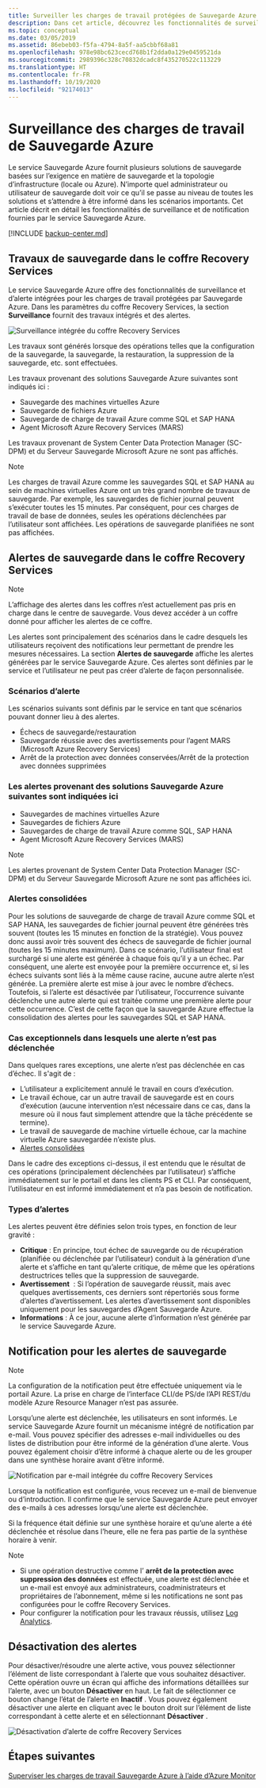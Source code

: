 ```yaml
---
title: Surveiller les charges de travail protégées de Sauvegarde Azure
description: Dans cet article, découvrez les fonctionnalités de surveillance et de notification des charges de travail de Sauvegarde Azure à l’aide du Portail Azure.
ms.topic: conceptual
ms.date: 03/05/2019
ms.assetid: 86ebeb03-f5fa-4794-8a5f-aa5cbbf68a81
ms.openlocfilehash: 978e98bc623cecd768b1f2dda0a129e0459521da
ms.sourcegitcommit: 2989396c328c70832dcadc8f435270522c113229
ms.translationtype: HT
ms.contentlocale: fr-FR
ms.lasthandoff: 10/19/2020
ms.locfileid: "92174013"
---
```

# <a name="monitoring-azure-backup-workloads"></a>Surveillance des charges de travail de Sauvegarde Azure

Le service Sauvegarde Azure fournit plusieurs solutions de sauvegarde basées sur l’exigence en matière de sauvegarde et la topologie d’infrastructure (locale ou Azure). N’importe quel administrateur ou utilisateur de sauvegarde doit voir ce qu’il se passe au niveau de toutes les solutions et s’attendre à être informé dans les scénarios importants. Cet article décrit en détail les fonctionnalités de surveillance et de notification fournies par le service Sauvegarde Azure.

[!INCLUDE [backup-center.md](../../includes/backup-center.md)]

## <a name="backup-jobs-in-recovery-services-vault"></a>Travaux de sauvegarde dans le coffre Recovery Services

Le service Sauvegarde Azure offre des fonctionnalités de surveillance et d’alerte intégrées pour les charges de travail protégées par Sauvegarde Azure. Dans les paramètres du coffre Recovery Services, la section **Surveillance** fournit des travaux intégrés et des alertes.

![Surveillance intégrée du coffre Recovery Services](media/backup-azure-monitoring-laworkspace/rs-vault-inbuiltmonitoring.png)

Les travaux sont générés lorsque des opérations telles que la configuration de la sauvegarde, la sauvegarde, la restauration, la suppression de la sauvegarde, etc. sont effectuées.

Les travaux provenant des solutions Sauvegarde Azure suivantes sont indiqués ici :

- Sauvegarde des machines virtuelles Azure
- Sauvegarde de fichiers Azure
- Sauvegarde de charge de travail Azure comme SQL et SAP HANA
- Agent Microsoft Azure Recovery Services (MARS)

Les travaux provenant de System Center Data Protection Manager (SC-DPM) et du Serveur Sauvegarde Microsoft Azure ne sont pas affichés.

> [!NOTE]
> Les charges de travail Azure comme les sauvegardes SQL et SAP HANA au sein de machines virtuelles Azure ont un très grand nombre de travaux de sauvegarde. Par exemple, les sauvegardes de fichier journal peuvent s’exécuter toutes les 15 minutes. Par conséquent, pour ces charges de travail de base de données, seules les opérations déclenchées par l’utilisateur sont affichées. Les opérations de sauvegarde planifiées ne sont pas affichées.

## <a name="backup-alerts-in-recovery-services-vault"></a>Alertes de sauvegarde dans le coffre Recovery Services

> [!NOTE]
> L’affichage des alertes dans les coffres n’est actuellement pas pris en charge dans le centre de sauvegarde. Vous devez accéder à un coffre donné pour afficher les alertes de ce coffre.

Les alertes sont principalement des scénarios dans le cadre desquels les utilisateurs reçoivent des notifications leur permettant de prendre les mesures nécessaires. La section **Alertes de sauvegarde** affiche les alertes générées par le service Sauvegarde Azure. Ces alertes sont définies par le service et l’utilisateur ne peut pas créer d’alerte de façon personnalisée.

### <a name="alert-scenarios"></a>Scénarios d’alerte

Les scénarios suivants sont définis par le service en tant que scénarios pouvant donner lieu à des alertes.

- Échecs de sauvegarde/restauration
- Sauvegarde réussie avec des avertissements pour l’agent MARS (Microsoft Azure Recovery Services)
- Arrêt de la protection avec données conservées/Arrêt de la protection avec données supprimées

### <a name="alerts-from-the-following-azure-backup-solutions-are-shown-here"></a>Les alertes provenant des solutions Sauvegarde Azure suivantes sont indiquées ici

- Sauvegardes de machines virtuelles Azure
- Sauvegardes de fichiers Azure
- Sauvegardes de charge de travail Azure comme SQL, SAP HANA
- Agent Microsoft Azure Recovery Services (MARS)

> [!NOTE]
> Les alertes provenant de System Center Data Protection Manager (SC-DPM) et du Serveur Sauvegarde Microsoft Azure ne sont pas affichées ici.

### <a name="consolidated-alerts"></a>Alertes consolidées

Pour les solutions de sauvegarde de charge de travail Azure comme SQL et SAP HANA, les sauvegardes de fichier journal peuvent être générées très souvent (toutes les 15 minutes en fonction de la stratégie). Vous pouvez donc aussi avoir très souvent des échecs de sauvegarde de fichier journal (toutes les 15 minutes maximum). Dans ce scénario, l’utilisateur final est surchargé si une alerte est générée à chaque fois qu’il y a un échec. Par conséquent, une alerte est envoyée pour la première occurrence et, si les échecs suivants sont liés à la même cause racine, aucune autre alerte n’est générée. La première alerte est mise à jour avec le nombre d’échecs. Toutefois, si l’alerte est désactivée par l’utilisateur, l’occurrence suivante déclenche une autre alerte qui est traitée comme une première alerte pour cette occurrence. C’est de cette façon que la sauvegarde Azure effectue la consolidation des alertes pour les sauvegardes SQL et SAP HANA.

### <a name="exceptions-when-an-alert-is-not-raised"></a>Cas exceptionnels dans lesquels une alerte n’est pas déclenchée

Dans quelques rares exceptions, une alerte n’est pas déclenchée en cas d’échec. Il s'agit de :

- L’utilisateur a explicitement annulé le travail en cours d’exécution.
- Le travail échoue, car un autre travail de sauvegarde est en cours d’exécution (aucune intervention n’est nécessaire dans ce cas, dans la mesure où il nous faut simplement attendre que la tâche précédente se termine).
- Le travail de sauvegarde de machine virtuelle échoue, car la machine virtuelle Azure sauvegardée n’existe plus.
- [Alertes consolidées](#consolidated-alerts)

Dans le cadre des exceptions ci-dessus, il est entendu que le résultat de ces opérations (principalement déclenchées par l’utilisateur) s’affiche immédiatement sur le portail et dans les clients PS et CLI. Par conséquent, l’utilisateur en est informé immédiatement et n’a pas besoin de notification.

### <a name="alert-types"></a>Types d’alertes

Les alertes peuvent être définies selon trois types, en fonction de leur gravité :

- **Critique** : En principe, tout échec de sauvegarde ou de récupération (planifiée ou déclenchée par l’utilisateur) conduit à la génération d’une alerte et s’affiche en tant qu’alerte critique, de même que les opérations destructrices telles que la suppression de sauvegarde.
- **Avertissement**  : Si l’opération de sauvegarde réussit, mais avec quelques avertissements, ces derniers sont répertoriés sous forme d’alertes d’avertissement. Les alertes d’avertissement sont disponibles uniquement pour les sauvegardes d’Agent Sauvegarde Azure.
- **Informations** : À ce jour, aucune alerte d’information n’est générée par le service Sauvegarde Azure.

## <a name="notification-for-backup-alerts"></a>Notification pour les alertes de sauvegarde

> [!NOTE]
> La configuration de la notification peut être effectuée uniquement via le portail Azure. La prise en charge de l’interface CLI/de PS/de l’API REST/du modèle Azure Resource Manager n’est pas assurée.

Lorsqu’une alerte est déclenchée, les utilisateurs en sont informés. Le service Sauvegarde Azure fournit un mécanisme intégré de notification par e-mail. Vous pouvez spécifier des adresses e-mail individuelles ou des listes de distribution pour être informé de la génération d’une alerte. Vous pouvez également choisir d’être informé à chaque alerte ou de les grouper dans une synthèse horaire avant d’être informé.

![Notification par e-mail intégrée du coffre Recovery Services](media/backup-azure-monitoring-laworkspace/rs-vault-inbuiltnotification.png)

Lorsque la notification est configurée, vous recevez un e-mail de bienvenue ou d’introduction. Il confirme que le service Sauvegarde Azure peut envoyer des e-mails à ces adresses lorsqu’une alerte est déclenchée.<br>

Si la fréquence était définie sur une synthèse horaire et qu’une alerte a été déclenchée et résolue dans l’heure, elle ne fera pas partie de la synthèse horaire à venir.

> [!NOTE]
>
> - Si une opération destructive comme l’ **arrêt de la protection avec suppression des données** est effectuée, une alerte est déclenchée et un e-mail est envoyé aux administrateurs, coadministrateurs et propriétaires de l’abonnement, même si les notifications ne sont pas configurées pour le coffre Recovery Services.
> - Pour configurer la notification pour les travaux réussis, utilisez [Log Analytics](backup-azure-monitoring-use-azuremonitor.md#using-log-analytics-workspace).

## <a name="inactivating-alerts"></a>Désactivation des alertes

Pour désactiver/résoudre une alerte active, vous pouvez sélectionner l’élément de liste correspondant à l’alerte que vous souhaitez désactiver. Cette opération ouvre un écran qui affiche des informations détaillées sur l’alerte, avec un bouton **Désactiver** en haut. Le fait de sélectionner ce bouton change l’état de l’alerte en **Inactif** . Vous pouvez également désactiver une alerte en cliquant avec le bouton droit sur l’élément de liste correspondant à cette alerte et en sélectionnant **Désactiver** .

![Désactivation d’alerte de coffre Recovery Services](media/backup-azure-monitoring-laworkspace/vault-alert-inactivation.png)

## <a name="next-steps"></a>Étapes suivantes

[Superviser les charges de travail Sauvegarde Azure à l’aide d’Azure Monitor](backup-azure-monitoring-use-azuremonitor.md)
